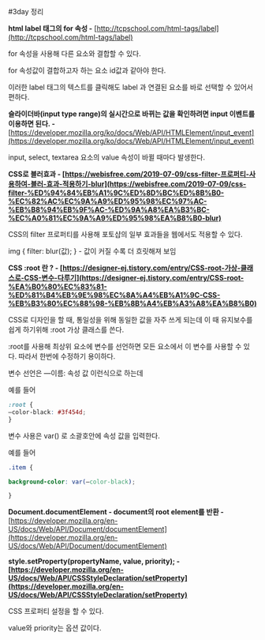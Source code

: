 #3day 정리 

**html label 태그의 for 속성 -** [http://tcpschool.com/html-tags/label](http://tcpschool.com/html-tags/label)

for 속성을 사용해 다른 요소와 결합할 수 있다. 

for 속성값이 결합하고자 하는 요소 id값과 같아야 한다. 

이러한 label 태그의 텍스트를 클릭해도 label 과 연결된 요소를 바로 선택할 수 있어서 편하다. 

**슬라이더바(input type range)의 실시간으로 바뀌는 값을 확인하려면 input 이벤트를 이용하면 된다. -** [https://developer.mozilla.org/ko/docs/Web/API/HTMLElement/input_event](https://developer.mozilla.org/ko/docs/Web/API/HTMLElement/input_event) 

input, select, textarea 요소의 value 속성이 바뀔 때마다 발생한다. 

**CSS로 블러효과 - [https://webisfree.com/2019-07-09/css-filter-프로퍼티-사용하여-블러-효과-적용하기-blur](https://webisfree.com/2019-07-09/css-filter-%ED%94%84%EB%A1%9C%ED%8D%BC%ED%8B%B0-%EC%82%AC%EC%9A%A9%ED%95%98%EC%97%AC-%EB%B8%94%EB%9F%AC-%ED%9A%A8%EA%B3%BC-%EC%A0%81%EC%9A%A9%ED%95%98%EA%B8%B0-blur)** 

CSS의 filter 프로퍼티를 사용해 포토샵의 일부 효과들을 웹에서도 적용할 수 있다. 

img { filter: blur(값); } - 값이 커질 수록 더 흐릿해져 보임 

**CSS :root 란 ? - [https://designer-ej.tistory.com/entry/CSS-root-가상-클래스로-CSS-변수-다루기](https://designer-ej.tistory.com/entry/CSS-root-%EA%B0%80%EC%83%81-%ED%81%B4%EB%9E%98%EC%8A%A4%EB%A1%9C-CSS-%EB%B3%80%EC%88%98-%EB%8B%A4%EB%A3%A8%EA%B8%B0)**

CSS로 디자인을 할 때, 통일성을 위해 동일한 값을 자주 쓰게 되는데 이 때 유지보수를 쉽게 하기위해 :root 가상 클래스를 쓴다. 

:root를 사용해 최상위 요소에 변수를 선언하면 모든 요소에서 이 변수를 사용할 수 있다. 따라서 한번에 수정하기 용이하다. 

변수 선언은  —이름: 속성 값 이런식으로 하는데 

예를 들어 

```css
:root {
—color-black: #3f454d;
}
```

변수 사용은 var() 로 소괄호안에 속성 값을 입력한다. 

예를 들어 

```css
.item {

background-color: var(—color-black);

}
```

**Document.documentElement - document의 root element를 반환 -** [https://developer.mozilla.org/en-US/docs/Web/API/Document/documentElement](https://developer.mozilla.org/en-US/docs/Web/API/Document/documentElement) 

**style.setProperty(propertyName, value, priority); - [https://developer.mozilla.org/en-US/docs/Web/API/CSSStyleDeclaration/setProperty](https://developer.mozilla.org/en-US/docs/Web/API/CSSStyleDeclaration/setProperty)** 

CSS 프로퍼티 설정을 할 수 있다. 

value와 priority는 옵션 값이다.

